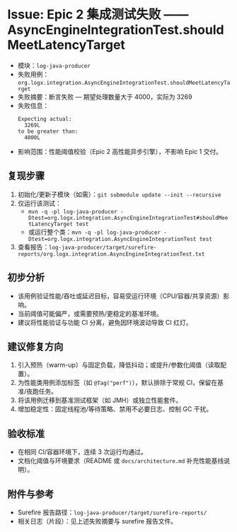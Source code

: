 # Issue: Epic 2 集成测试失败 —— AsyncEngineIntegrationTest.shouldMeetLatencyTarget

- 模块：`log-java-producer`
- 失败用例：`org.logx.integration.AsyncEngineIntegrationTest.shouldMeetLatencyTarget`
- 失败摘要：断言失败 — 期望处理数量大于 4000，实际为 3269
- 失败信息：
  ```
  Expecting actual:
    3269L
  to be greater than:
    4000L
  ```
- 影响范围：性能阈值校验（Epic 2 高性能异步引擎），不影响 Epic 1 交付。

## 复现步骤
1. 初始化/更新子模块（如需）：`git submodule update --init --recursive`
2. 仅运行该测试：
   - `mvn -q -pl log-java-producer -Dtest=org.logx.integration.AsyncEngineIntegrationTest#shouldMeetLatencyTarget test`
   - 或运行整个类：`mvn -q -pl log-java-producer -Dtest=org.logx.integration.AsyncEngineIntegrationTest test`
3. 查看报告：`log-java-producer/target/surefire-reports/org.logx.integration.AsyncEngineIntegrationTest.txt`

## 初步分析
- 该用例验证性能/吞吐或延迟目标，容易受运行环境（CPU/容器/共享资源）影响。
- 当前阈值可能偏严，或需要预热/更稳定的基准环境。
- 建议将性能验证与功能 CI 分离，避免因环境波动导致 CI 红灯。

## 建议修复方向
1. 引入预热（warm-up）与固定负载，降低抖动；或提升/参数化阈值（读取配置）。
2. 为性能类用例添加标签（如 `@Tag("perf")`），默认排除于常规 CI，保留在基准/夜跑任务。
3. 将该用例迁移到基准测试框架（如 JMH）或独立性能套件。
4. 增加稳定性：固定线程池/等待策略、禁用不必要日志、控制 GC 干扰。

## 验收标准
- 在相同 CI/容器环境下，连续 3 次运行均通过。
- 文档化阈值与环境要求（README 或 `docs/architecture.md` 补充性能基线说明）。

## 附件与参考
- Surefire 报告路径：`log-java-producer/target/surefire-reports/`
- 相关日志（片段）：见上述失败摘要与 surefire 报告文件。
